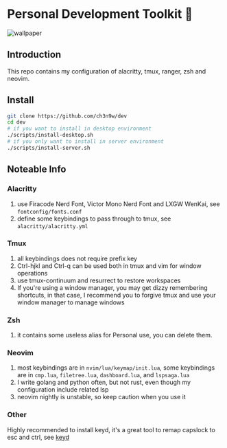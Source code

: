 # Personal Development Toolkit 📡

![wallpaper](./wallpaper.png)

## Introduction

This repo contains my configuration of alacritty, tmux, ranger, zsh and neovim.

## Install

```bash
git clone https://github.com/ch3n9w/dev
cd dev
# if you want to install in desktop environment
./scripts/install-desktop.sh
# if you only want to install in server environment
./scripts/install-server.sh
```

## Noteable Info

### Alacritty

1. use Firacode Nerd Font, Victor Mono Nerd Font and LXGW WenKai, see `fontconfig/fonts.conf`
2. define some keybindings to pass through to tmux, see `alacritty/alacritty.yml`

### Tmux

1. all keybindings does not require prefix key
2. Ctrl-hjkl and Ctrl-q can be used both in tmux and vim for window operations
3. use tmux-continuum and resurrect to restore workspaces
4. If you're using a window manager, you may get dizzy remembering shortcuts, in that case, I recommend you to forgive tmux and use your window manager to manage windows

### Zsh

1. it contains some useless alias for Personal use, you can delete them.

### Neovim

1. most keybindings are in `nvim/lua/keymap/init.lua`, some keybindings are in `cmp.lua`, `filetree.lua`, `dashboard.lua`, and `lspsaga.lua`
2. I write golang and python often, but not rust, even though my configuration include related lsp
3. neovim nightly is unstable, so keep caution when you use it

### Other

Highly recommended to install keyd, it's a great tool to remap capslock to esc and ctrl, see [keyd](https://github.com/rvaiya/keyd)
